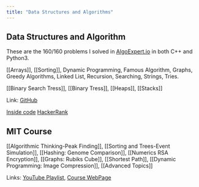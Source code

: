 ```yaml
---
title: "Data Structures and Algorithms"
---
```


## Data Structures and Algorithm

These are the 160/160 problems I solved in [AlgoExpert.io](https://www.algoexpert.io/) in both C++ and Python3. 

[[Arrays]], [[Sorting]], Dynamic Programming, Famous Algorithm, Graphs, Greedy Algorithms, Linked List, Recursion, Searching, Strings, Tries.

[[Binary Search Tress]], [[Binary Tress]], [[Heaps]], [[Stacks]]

Link: [GitHub](https://github.com/ajaygunalan/notes/tree/hugo/code/das)

[Inside code](https://www.youtube.com/c/Insidecode/playlists)
[HackerRank](https://www.youtube.com/c/HackerrankOfficial)


## MIT Course 
[[Algorithmic Thinking-Peak Finding]], [[Sorting and Trees-Event Simulation]], [[Hashing: Genome Comparison]], [[Numerics RSA Encryption]], [[Graphs: Rubiks Cube]], [[Shortest Path]], [[Dynamic Programming: Image Compression]], [[Advanced Topics]]




Links: [YouTube Playlist](https://www.youtube.com/playlist?list=PLUl4u3cNGP61Oq3tWYp6V_F-5jb5L2iHb), [Course WebPage](https://ocw.mit.edu/courses/6-006-introduction-to-algorithms-fall-2011/)


<script defer src="https://cdn.commento.io/js/commento.js"></script>
<div id="commento"></div>